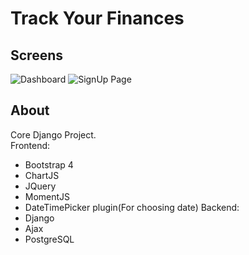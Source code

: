 # Track Your Finances
## Screens
![Dashboard](https://github.com/14DENDIK/financeTracker/static/images/dashboard.png)
![SignUp Page](https://github.com/14DENDIK/financeTracker/static/images/signup.png)
## About
Core Django Project.\
Frontend:
* Bootstrap 4
* ChartJS
* JQuery
* MomentJS
* DateTimePicker plugin(For choosing date)
Backend:
* Django
* Ajax
* PostgreSQL
